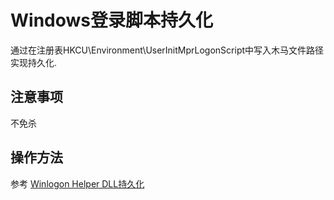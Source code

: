 # Windows登录脚本持久化


通过在注册表HKCU\Environment\UserInitMprLogonScript中写入木马文件路径实现持久化.

## 注意事项
不免杀

## 操作方法
参考 [Winlogon Helper DLL持久化](./Persistence_WinlogonHelperDLL_Windows)


